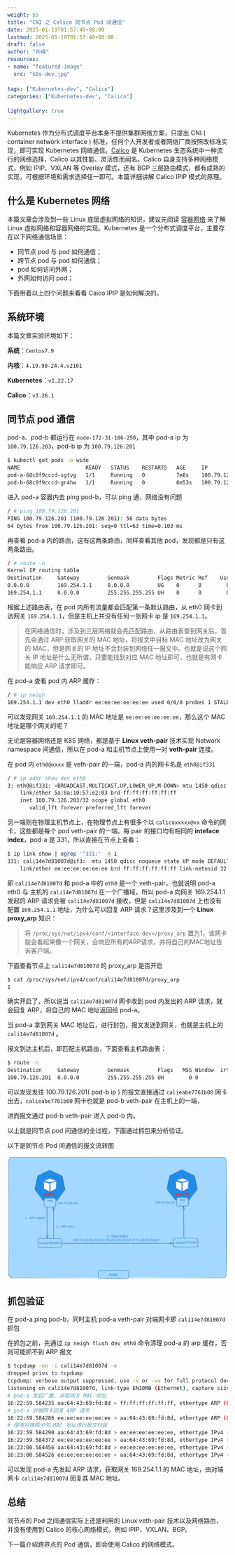 ```yaml
---
weight: 55
title: "CNI 之 Calico 同节点 Pod 间通信"
date: 2025-01-19T01:57:40+08:00
lastmod: 2025-01-19T01:57:40+08:00
draft: false
author: "孙峰"
resources:
- name: "featured-image"
  src: "k8s-dev.jpg"

tags: ["Kubernetes-dev", "Calico"]
categories: ["Kubernetes-dev", "Calico"]

lightgallery: true
---
```


Kubernetes 作为分布式调度平台本身不提供集群网络方案，只提出 CNI ( container network interface ) 标准，任何个人开发者或者网络厂商按照改标准实现，即可实现 Kubernetes 网络通信。[Calico](https://www.tigera.io/project-calico/)  是 Kubernetes 生态系统中一种流行的网络选择，Calico 以其性能、灵活性而闻名。Calico 自身支持多种网络模式，例如 IPIP、VXLAN 等 Overlay 模式，还有 BGP 三层路由模式，都有成熟的实现，可根据环境和需求选择任一即可。本篇详细讲解 Calico IPIP 模式的原理。

## 什么是 Kubernetes 网络

本篇文章会涉及到一些 Linux 底层虚拟网络的知识，建议先阅读 [容器网络](https://sfeng1996.github.io/container-network/) 来了解 Linux 虚拟网络和容器网络的实现。Kubernetes 是一个分布式调度平台，主要存在以下网络通信场景：

- 同节点 pod 与 pod 如何通信；
- 跨节点 pod 与 pod 如何通信；
- pod 如何访问外网；
- 外网如何访问 pod；

下面带着以上四个问题来看看 Caico IPIP 是如何解决的。

## 系统环境

本篇文章实验环境如下：

**系统**：`Centos7.9`

**内核**：`4.19.90-24.4.v2101`

**Kubernetes**：`v1.22.17`

**Calico**：`v3.26.1`

## 同节点 pod 通信

pod-a、pod-b 都运行在 `node-172-31-186-250`，其中 pod-a ip 为 `100.79.126.203`，pod-b ip 为 `100.79.126.201`

```bash
$ kubectl get pods -o wide
NAME                     READY   STATUS    RESTARTS   AGE     IP               NODE                  NOMINATED NODE   READINESS GATES
pod-a-68c8f9cccd-sgtvg   1/1     Running   0          7m8s    100.79.126.203   node-172-31-186-250   <none>           <none>
pod-b-68c8f9cccd-gr4hw   1/1     Running   0          6m53s   100.79.126.201   node-172-31-186-250   <none>           <none>
```

进入 pod-a 容器内去 ping pod-b，可以 ping 通，网络没有问题

```bash
/ # ping 100.79.126.201
PING 100.79.126.201 (100.79.126.201): 56 data bytes
64 bytes from 100.79.126.201: seq=0 ttl=63 time=0.103 ms
```

再查看 pod-a 内的路由，这有这两条路由，同样查看其他 pod，发现都是只有这两条路由。

```bash
/ # route -n
Kernel IP routing table
Destination     Gateway         Genmask         Flags Metric Ref    Use Iface
0.0.0.0         169.254.1.1     0.0.0.0         UG    0      0        0 eth0
169.254.1.1     0.0.0.0         255.255.255.255 UH    0      0        0 eth0
```

根据上述路由表，在 pod 内所有流量都会匹配第一条默认路由，从 eth0 网卡到达网关 `169.254.1.1`，但是主机上并没有任何一张网卡 ip 是 `169.254.1.1`。

> 在网络通信时，涉及到三层网络就会先匹配路由，从路由表查到网关后，首先会通过 ARP 获取网关的 MAC 地址，将报文中目标 MAC 地址改为网关的 MAC，但是网关的 IP 地址不会封装到网络任一报文中。也就是说这个网关 IP 地址是什么无所谓，只要能找到对应 MAC 地址即可，也就是有网卡能响应 ARP 请求即可。
>

在 pod-a 查看 pod 内 ARP 缓存：

```bash
/ # ip neigh
169.254.1.1 dev eth0 lladdr ee:ee:ee:ee:ee:ee used 0/0/0 probes 1 STALE
```

可以发现网关 `169.254.1.1` 的 MAC 地址是 `ee:ee:ee:ee:ee:ee`，那么这个 MAC 地址是哪个网关的呢？

无论是容器网络还是 K8S 网络，都是基于 **Linux veth-pair** 技术实现 Network namespace 间通信，所以在 pod-a 和主机节点上使用一对 **veth-pair** 连接。

在 pod 内 `eth0@xxxx` 是 veth-pair 的一端，pod-a 内的网卡名是 `eth0@if331`

```bash
/ # ip addr show dev eth0
3: eth0@if331: <BROADCAST,MULTICAST,UP,LOWER_UP,M-DOWN> mtu 1450 qdisc noqueue state UP qlen 1000
    link/ether 5a:8a:10:57:e2:03 brd ff:ff:ff:ff:ff:ff
    inet 100.79.126.203/32 scope global eth0
       valid_lft forever preferred_lft forever
```

另一端则在物理主机节点上，在物理节点上有很多个以 `calicoxxxxx@xx` 命令的网卡，这些都是每个 pod veth-pair 的一端。每 pair 的接口均有相同的 **inteface index**，pod-a 是 331，所以直接在节点上查看：

```bash
$ ip link show | egrep '^331:' -A 1
331: cali14e7d81007d@if3:  mtu 1450 qdisc noqueue state UP mode DEFAULT group default qlen 1000
    link/ether ee:ee:ee:ee:ee:ee brd ff:ff:ff:ff:ff:ff link-netnsid 32
```

即 `cali14e7d81007d` 和 pod-a 中的 `eth0` 是一个 veth-pair，也就说明 pod-a eth0 与 主机的 `cali14e7d81007d` 在一个广播域，所以 pod-a 向网关 169.254.1.1 发起的 ARP 请求会被 `cali14e7d81007d` 接收，但是 `cali14e7d81007d`  上也没有配置 `169.254.1.1` 地址，为什么可以回复 ARP 请求？这里涉及到一个 **Linux proxy_arp** 知识：

> 将 `/proc/sys/net/ipv4/conf/<interface-dev>/proxy_arp` 置为1，该网卡就会看起来像一个网关，会响应所有的ARP请求，并将自己的MAC地址告诉客户端。
>

下面查看节点上 `cali14e7d81007d` 的 proxy_arp 是否开启

```bash
$ cat /proc/sys/net/ipv4/conf/cali14e7d81007d/proxy_arp
1
```

确实开启了，所以说当 `cali14e7d81007d` 网卡收到 pod 内发出的 ARP 请求，就会回复 ARP，将自己的 MAC 地址返回给 pod-a。

当 pod-a 拿到网关 MAC 地址后，进行封包，报文发送到网关，也就是主机上的  `cali14e7d81007d` 。

报文到达主机后，即匹配主机路由，下面查看主机路由表：

```bash
$ route -n 
Destination     Gateway         Genmask         Flags   MSS Window  irtt Iface
100.79.126.201  0.0.0.0         255.255.255.255 UH        0 0          0 calieabe7761b00
```

可以发现发往 100.79.126.201( pod-b ip ) 的报文直接通过 `calieabe7761b00` 网卡出去，`calieabe7761b00` 网卡也就是 pod-b veth-pair 在主机上的一端，

进而报文通过 pod-b veth-pair 进入 pod-b 内。

以上就是同节点 pod 间通信的全过程，下面通过抓包来分析验证。

以下是同节点 Pod 间通信的报文流转图

![calico](calico-onenode.png)

## 抓包验证

在 pod-a ping pod-b，同时主机 pod-a veth-pair 对端网卡即 `cali14e7d81007d` 抓包

在抓包之前，先通过 `ip neigh flush dev eth0` 命令清理 pod-a 的 arp 缓存，否则可能抓不到 ARP 报文

```bash
$ tcpdump -nn -i cali14e7d81007d -e
dropped privs to tcpdump
tcpdump: verbose output suppressed, use -v or -vv for full protocol decode
listening on cali14e7d81007d, link-type EN10MB (Ethernet), capture size 262144 bytes
# pod-a 发起广播, 获取网关 MAC 地址
16:22:59.584235 aa:64:43:69:fd:8d > ff:ff:ff:ff:ff:ff, ethertype ARP (0x0806), length 42: Request who-has 169.254.1.1 tell 100.79.126.235, length 28
# pod-a 对端网卡回复 ARP 请求
16:22:59.584286 ee:ee:ee:ee:ee:ee > aa:64:43:69:fd:8d, ethertype ARP (0x0806), length 42: Reply 169.254.1.1 is-at ee:ee:ee:ee:ee:ee, length 28
# 使用对端网卡的 MAC 地址进行报文封装
16:22:59.584290 aa:64:43:69:fd:8d > ee:ee:ee:ee:ee:ee, ethertype IPv4 (0x0800), length 98: 100.79.126.235 > 100.79.126.201: ICMP echo request, id 15, seq 0, length 64    
16:22:59.584372 ee:ee:ee:ee:ee:ee > aa:64:43:69:fd:8d, ethertype IPv4 (0x0800), length 98: 100.79.126.201 > 100.79.126.235: ICMP echo reply, id 15, seq 0, length 64      
16:23:00.584456 aa:64:43:69:fd:8d > ee:ee:ee:ee:ee:ee, ethertype IPv4 (0x0800), length 98: 100.79.126.235 > 100.79.126.201: ICMP echo request, id 15, seq 1, length 64
16:23:00.584526 ee:ee:ee:ee:ee:ee > aa:64:43:69:fd:8d, ethertype IPv4 (0x0800), length 98: 100.79.126.201 > 100.79.126.235: ICMP echo reply, id 15, seq 1, length 64   
```

可以发现 pod-a 先发起 ARP 请求，获取网关 169.254.1.1 的 MAC 地址，由对端网卡 `cali14e7d81007d` 回复其 MAC 地址。

## 总结

同节点的 Pod 之间通信实际上还是利用的 Linux veth-pair 技术以及网络路由，并没有使用到 Calico 的核心网络模式，例如 IPIP、VXLAN、BGP。

下一篇介绍跨界点的 Pod 通信，即会使用 Calico 的网络模式。